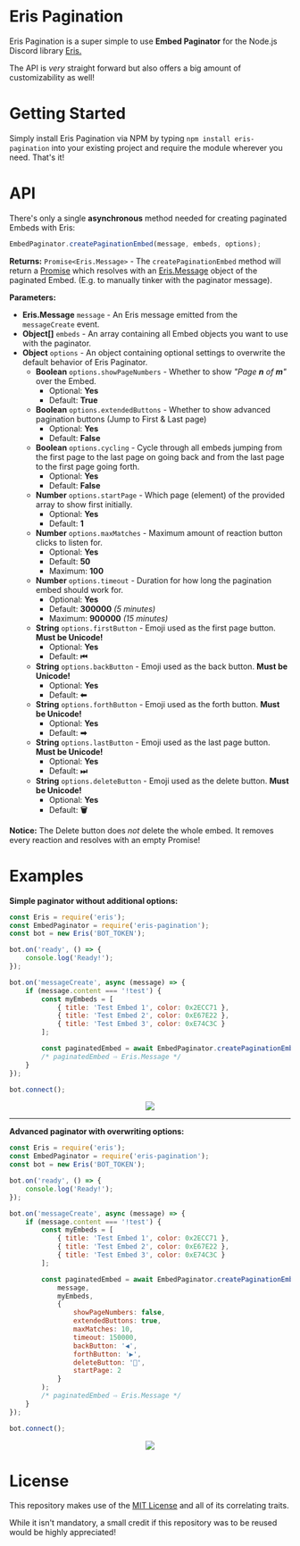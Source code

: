 # Eris Pagination
Eris Pagination is a super simple to use **Embed Paginator** for the Node.js Discord library  [Eris.](https://github.com/abalabahaha/eris)

The API is *very* straight forward but also offers a big amount of customizability as well!

# Getting Started
Simply install Eris Pagination via NPM by typing `npm install eris-pagination` into your existing project and require the module wherever you need. That's it!

# API
There's only a single **asynchronous** method needed for creating paginated Embeds with Eris:
```js
EmbedPaginator.createPaginationEmbed(message, embeds, options);
```
**Returns:** `Promise<Eris.Message>` - The `createPaginationEmbed` method will return a [Promise](https://developer.mozilla.org/en-US/docs/Web/JavaScript/Reference/Global_Objects/Promise) which resolves with an [Eris.Message](https://abal.moe/Eris/docs/Message) object of the paginated Embed. (E.g. to manually tinker with the paginator message).

**Parameters:**
- **Eris.Message** `message` - An Eris message emitted from the `messageCreate` event.
- **Object[]** `embeds` - An array containing all Embed objects you want to use with the paginator.
- **Object** `options` - An object containing optional settings to overwrite the default behavior of Eris Paginator.
    - **Boolean** `options.showPageNumbers` - Whether to show *"Page **n** of **m**"* over the Embed.
        - Optional: **Yes**
        - Default: **True**
    - **Boolean** `options.extendedButtons` - Whether to show advanced pagination buttons (Jump to First & Last page)
        - Optional: **Yes**
        - Default: **False**
    - **Boolean** `options.cycling` - Cycle through all embeds jumping from the first page to the last page on going back and from the last page to the first page going forth.
        - Optional: **Yes**
        - Default: **False**
    - **Number** `options.startPage` - Which page (element) of the provided array to show first initially.
        - Optional: **Yes**
        - Default: **1**
    - **Number** `options.maxMatches` - Maximum amount of reaction button clicks to listen for.
        - Optional: **Yes**
        - Default: **50**
        - Maximum: **100**
    - **Number** `options.timeout` - Duration for how long the pagination embed should work for.
        - Optional: **Yes**
        - Default: **300000** *(5 minutes)*
        - Maximum: **900000** *(15 minutes)*
    - **String** `options.firstButton` - Emoji used as the first page button. **Must be Unicode!**
        - Optional: **Yes**
        - Default: **⏮**
    - **String** `options.backButton` - Emoji used as the back button. **Must be Unicode!**
        - Optional: **Yes**
        - Default: **⬅**
    - **String** `options.forthButton` - Emoji used as the forth button. **Must be Unicode!**
        - Optional: **Yes**
        - Default: **➡**
    - **String** `options.lastButton` - Emoji used as the last page button. **Must be Unicode!**
        - Optional: **Yes**
        - Default: **⏭**
    - **String** `options.deleteButton` - Emoji used as the delete button. **Must be Unicode!**
        - Optional: **Yes**
        - Default: **🗑**

**Notice:** The Delete button does *not* delete the whole embed. It removes every reaction and resolves with an empty Promise!

# Examples
**Simple paginator without additional options:**
```js
const Eris = require('eris');
const EmbedPaginator = require('eris-pagination');
const bot = new Eris('BOT_TOKEN');

bot.on('ready', () => {
    console.log('Ready!');
});

bot.on('messageCreate', async (message) => {
    if (message.content === '!test') {
        const myEmbeds = [
            { title: 'Test Embed 1', color: 0x2ECC71 },
            { title: 'Test Embed 2', color: 0xE67E22 },
            { title: 'Test Embed 3', color: 0xE74C3C }
        ];

        const paginatedEmbed = await EmbedPaginator.createPaginationEmbed(message, myEmbeds);
        /* paginatedEmbed ⇨ Eris.Message */
    }
});

bot.connect();
```
<div align="center">

![](https://img.kirameki.one/qlrgKF98.gif)

</div>

<hr>

**Advanced paginator with overwriting options:**
```js
const Eris = require('eris');
const EmbedPaginator = require('eris-pagination');
const bot = new Eris('BOT_TOKEN');

bot.on('ready', () => {
    console.log('Ready!');
});

bot.on('messageCreate', async (message) => {
    if (message.content === '!test') {
        const myEmbeds = [
            { title: 'Test Embed 1', color: 0x2ECC71 },
            { title: 'Test Embed 2', color: 0xE67E22 },
            { title: 'Test Embed 3', color: 0xE74C3C }
        ];

        const paginatedEmbed = await EmbedPaginator.createPaginationEmbed(
            message, 
            myEmbeds, 
            {
                showPageNumbers: false,
                extendedButtons: true,
                maxMatches: 10,
                timeout: 150000,
                backButton: '◀',
                forthButton: '▶',
                deleteButton: '💩',
                startPage: 2
            }
        );
        /* paginatedEmbed ⇨ Eris.Message */
    }
});

bot.connect();
```
<div align="center">

![](https://img.kirameki.one/lOJVBJ5q.png)

</div>

# License
This repository makes use of the [MIT License](https://opensource.org/licenses/MIT) and all of its correlating traits.

While it isn't mandatory, a small credit if this repository was to be reused would be highly appreciated!

